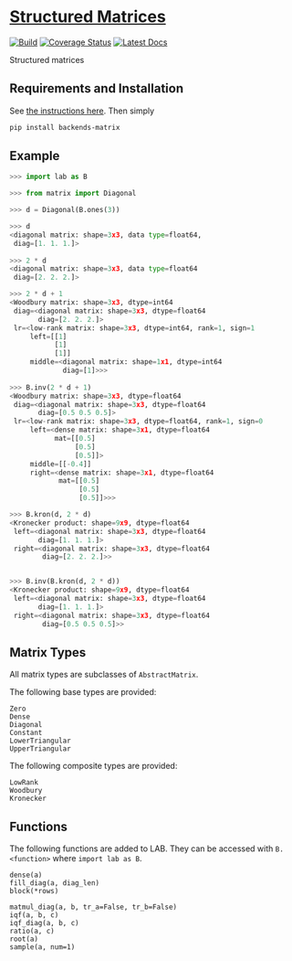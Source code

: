 # [Structured Matrices](http://github.com/wesselb/matrix)

[![Build](https://travis-ci.org/wesselb/matrix.svg?branch=master)](https://travis-ci.org/wesselb/matrix)
[![Coverage Status](https://coveralls.io/repos/github/wesselb/matrix/badge.svg?branch=master&service=github)](https://coveralls.io/github/wesselb/matrix?branch=master)
[![Latest Docs](https://img.shields.io/badge/docs-latest-blue.svg)](https://wesselb.github.io/matrix)

Structured matrices

## Requirements and Installation

See [the instructions here](https://gist.github.com/wesselb/4b44bf87f3789425f96e26c4308d0adc).
Then simply


```bash
pip install backends-matrix
```

## Example
```python
>>> import lab as B

>>> from matrix import Diagonal

>>> d = Diagonal(B.ones(3))

>>> d
<diagonal matrix: shape=3x3, data type=float64,
 diag=[1. 1. 1.]>
  
>>> 2 * d
<diagonal matrix: shape=3x3, data type=float64
 diag=[2. 2. 2.]>

>>> 2 * d + 1
<Woodbury matrix: shape=3x3, dtype=int64
 diag=<diagonal matrix: shape=3x3, dtype=float64
       diag=[2. 2. 2.]>
 lr=<low-rank matrix: shape=3x3, dtype=int64, rank=1, sign=1
     left=[[1]
           [1]
           [1]]
     middle=<diagonal matrix: shape=1x1, dtype=int64
             diag=[1]>>>
  
>>> B.inv(2 * d + 1)
<Woodbury matrix: shape=3x3, dtype=float64
 diag=<diagonal matrix: shape=3x3, dtype=float64
       diag=[0.5 0.5 0.5]>
 lr=<low-rank matrix: shape=3x3, dtype=float64, rank=1, sign=0
     left=<dense matrix: shape=3x1, dtype=float64
           mat=[[0.5]
                [0.5]
                [0.5]]>
     middle=[[-0.4]]
     right=<dense matrix: shape=3x1, dtype=float64
            mat=[[0.5]
                 [0.5]
                 [0.5]]>>>

>>> B.kron(d, 2 * d)
<Kronecker product: shape=9x9, dtype=float64
 left=<diagonal matrix: shape=3x3, dtype=float64
       diag=[1. 1. 1.]>
 right=<diagonal matrix: shape=3x3, dtype=float64
        diag=[2. 2. 2.]>>


>>> B.inv(B.kron(d, 2 * d))
<Kronecker product: shape=9x9, dtype=float64
 left=<diagonal matrix: shape=3x3, dtype=float64
       diag=[1. 1. 1.]>
 right=<diagonal matrix: shape=3x3, dtype=float64
        diag=[0.5 0.5 0.5]>>
```

## Matrix Types

All matrix types are subclasses of `AbstractMatrix`.

The following base types are provided:

```
Zero
Dense
Diagonal
Constant
LowerTriangular
UpperTriangular
```

The following composite types are provided:
```
LowRank
Woodbury
Kronecker
```


## Functions

The following functions are added to LAB.
They can be accessed with `B.<function>` where `import lab as B`.

```
dense(a)
fill_diag(a, diag_len)
block(*rows)

matmul_diag(a, b, tr_a=False, tr_b=False)
iqf(a, b, c)
iqf_diag(a, b, c)
ratio(a, c)
root(a)
sample(a, num=1)
```
